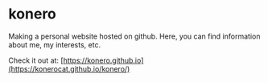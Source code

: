 # konero

Making a personal website hosted on github.
Here, you can find information about me, my interests, etc.


Check it out at: [https://konero.github.io](https://konerocat.github.io/konero/)
